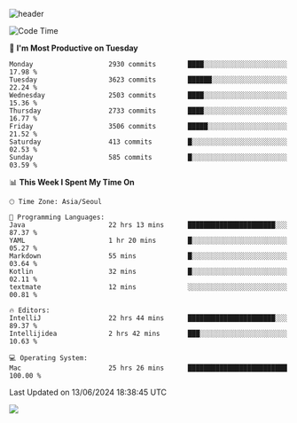 ![header](https://capsule-render.vercel.app/api?type=Egg&color=timeAuto&height=300&section=header&text=PoPo&fontSize=90&animation=fadeIn)

  <!--START_SECTION:waka-->
![Code Time](http://img.shields.io/badge/Code%20Time-1%2C694%20hrs%2021%20mins-blue)

📅 **I'm Most Productive on Tuesday** 

```text
Monday                   2930 commits        ████░░░░░░░░░░░░░░░░░░░░░   17.98 % 
Tuesday                  3623 commits        ██████░░░░░░░░░░░░░░░░░░░   22.24 % 
Wednesday                2503 commits        ████░░░░░░░░░░░░░░░░░░░░░   15.36 % 
Thursday                 2733 commits        ████░░░░░░░░░░░░░░░░░░░░░   16.77 % 
Friday                   3506 commits        █████░░░░░░░░░░░░░░░░░░░░   21.52 % 
Saturday                 413 commits         █░░░░░░░░░░░░░░░░░░░░░░░░   02.53 % 
Sunday                   585 commits         █░░░░░░░░░░░░░░░░░░░░░░░░   03.59 % 
```


📊 **This Week I Spent My Time On** 

```text
🕑︎ Time Zone: Asia/Seoul

💬 Programming Languages: 
Java                     22 hrs 13 mins      ██████████████████████░░░   87.37 % 
YAML                     1 hr 20 mins        █░░░░░░░░░░░░░░░░░░░░░░░░   05.27 % 
Markdown                 55 mins             █░░░░░░░░░░░░░░░░░░░░░░░░   03.64 % 
Kotlin                   32 mins             █░░░░░░░░░░░░░░░░░░░░░░░░   02.11 % 
textmate                 12 mins             ░░░░░░░░░░░░░░░░░░░░░░░░░   00.81 % 

🔥 Editors: 
IntelliJ                 22 hrs 44 mins      ██████████████████████░░░   89.37 % 
Intellijidea             2 hrs 42 mins       ███░░░░░░░░░░░░░░░░░░░░░░   10.63 % 

💻 Operating System: 
Mac                      25 hrs 26 mins      █████████████████████████   100.00 % 
```


 Last Updated on 13/06/2024 18:38:45 UTC
<!--END_SECTION:waka-->



<img src="https://capsule-render.vercel.app/api?type=Egg&color=timeAuto&height=300&section=footer&text=PoPo&fontSize=90&animation=fadeIn&reversal=true" />
